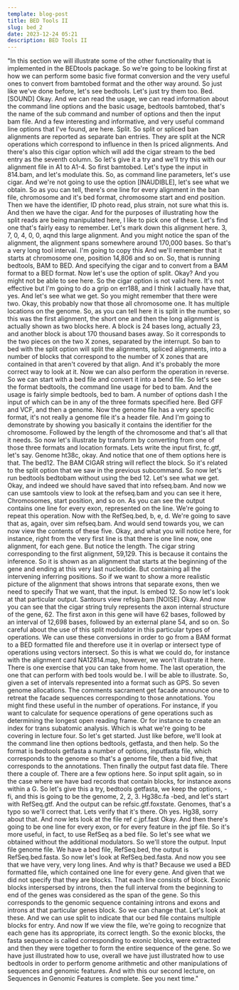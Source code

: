 ```yaml
---
template: blog-post
title: BED Tools II
slug: bed_2
date: 2023-12-24 05:21
description: BED Tools II
---
```

"In this section we will illustrate
some of the other functionality that is implemented in the BEDtools package. So we're going to be looking first at
how we can perform some basic five format conversion and the very useful ones to convert from
bamtobed format and the other way around. So just like we've done before,
let's see bedtools. Let's just try them too. Bed. [SOUND]
Okay. And we can read the usage,
we can read information about the command line options and the basic usage,
bedtools bamtobed, that's the name of the sub command and number of
options and then the input bam file. And a few interesting and informative, and very useful command line options
that I've found, are here. Split. So split or spliced ban alignments
are reported as separate ban entries. They are split at the NCR operations which
correspond to influence in then Is priced alignments. And there's also this cigar option which
will add the cigar stream to the bed entry as the seventh column. So let's give it a try and we'll try this
with our alignment file in A1 to A1-4. So first bamtobed. Let's type the input in 814.bam,
and let's modulate this. So, as command line parameters,
let's use cigar. And we're not going to use the option
[INAUDIBLE], let's see what we obtain. So as you can tell, there's one line for
every alignment in the ban file, chromosome and it's bed format,
chromosome start and end position. Then we have the identifier, ID photo
read, plus strain, not sure what this is. And then we have the cigar. And for the purposes of illustrating
how the split reads are being manipulated here,
I like to pick one of these. Let's find one that's
fairly easy to remember. Let's mark down this alignment here. 3, 7, 0, 4, 0, 0, aqnd this large alignment. And you might notice
the span of the alignment, the alignment spans somewhere
around 170,000 bases. So that's a very long tool interval. I'm going to copy this And we'll remember that it starts at
chromosome one, position 14,806 and so on. So, that is running bedtools, BAM to BED. And specifying the cigar and to convert
from a BAM format to a BED format. Now let's use the option of split. Okay? And you might not be able to see here. So the cigar option is not valid here. It's not effective but
I'm going to do a grip on err188, and I think I actually have that, yes. And let's see what we get. So you might remember that there were two. Okay, this probably now that
those all chromosome one. It has multiple locations on the genome. So, as you can tell here it
is split in the number, so this was the first alignment,
the short one and then the long alignment is
actually shown as two blocks here. A block is 24 bases long, actually 23, and another block is about
170 thousand bases away. So it corresponds to the two pieces on the two X zones,
separated by the interrupt. So ban to bed with the split
option will split the alignments, spliced alignments, into a number of
blocks that correspond to the number of X zones that are contained in that
aren't covered by that align. And it's probably the more
correct way to look at it. Now we can also perform
the operation in reverse. So we can start with a bed file and
convert it into a bend file. So let's see the format bedtools, the command line usage for bed to bam. And the usage is fairly simple bedtools,
bed to bam. A number of options dash
I the input of which can be in any of the three
formats specified here. Bed GFF and VCF, and then a genome. Now the genome file has
a very specific format, it's not really a genome
file it's a header file. And I'm going to
demonstrate by showing you basically it contains the identifier for
the chromosome. Followed by the length of the chromosome
and that's all that it needs. So now let's illustrate by
transform by converting from one of those three formats and
location formats. Lets write the input first,
fc.gtf, let's say. Genome ht38c, okay. And notice that one of
them options here is that. The bed12. The BAM CIGAR string
will reflect the block. So it's related to the split option that we saw in the previous subcommand. So now let's run bedtools bedtobam
without using the bed 12. Let's see what we get. Okay, and indeed we should have
saved that into refseq.bam. And now we can use samtools view
to look at the refseq.bam and you can see it here, Chromosomes,
start position, and so on. As you can see the output
contains one line for every exon, represented on the line. We're going to repeat this operation. Now with the RefSeq.bed, b, e, d. We're going to save that as,
again, over sim refseq.bam. And would send towards you, we can now view
the contents of these five. Okay, and what you will notice here,
for instance, right from the very first line is that there is one line now,
one alignment, for each gene. But notice the length. The cigar string corresponding
to the first alignment, 59,129. This is because it contains the inference. So it is shown as an alignment
that starts at the beginning of the gene and
ending at this very last nucleotide. But containing all the intervening
inferring positions. So if we want to show
a more realistic picture of the alignment that shows
introns that separate exons, then we need to specify That we want,
that the input. Is embed 12. So now let's look at
that particular output. Santours view refsig.bam [NOISE] Okay. And now you can see that
the cigar string truly represents the axon internal structure of the gene,
62. The first axon in this gene will have
62 bases, followed by an interval of 12,698 bases, followed by
an external plane 54, and so on. So careful about the use of
this split modulator in this particular types of operations. We can use these conversions in order
to go from a BAM format to a BED formatted file and
therefore use it in overlap or intersect type of operations
using vectors intersect. So this is what we could do,
for instance with the alignment card NA12814.map,
however, we won't illustrate it here. There is one exercise that
you can take from home. The last operation, the one that can
perform with bed tools would be. I will be able to illustrate. So, given a set of intervals
represented into a format such as GPS. So seven genome allocations. The comments sacrament
get facade announce one to retreat the facade sequences
corresponding to those annotations. You might find these useful
in the number of operations. For instance, if you want to calculate for
sequence operations of gene operations such as determining
the longest open reading frame. Or for instance to create an index for
trans subatomic analysis. Which is what we're going to
be covering in lecture four. So let's get started. Just like before, we'll look at
the command line then options bedtools, getfasta, and then help. So the format is bedtools
getfasta a number of options, inputfasta file,
which corresponds to the genome so that's a genome file, then a bid five,
that corresponds to the annotations. Then finally the output fast data file. There there a couple of. There are a few options here. So input split again, so in the case where we have bad records that contain blocks,
for instance axons within a G. So let's give this a try,
bedtools getfasta, we keep the options, -fi, and this is going to be the genome, 2, 2, 3. Hg38c.fa -bed, and let's start with RefSeq.gtf. And the output can be refsic.gtf.foxstate. Genomes, that's a typo so
we'll correct that. Lets verify that it's there. Oh yes. Hg38, sorry about that. And now lets look at
the file ref c.jpf.fast Okay. And then there's going to be one line for
every exon, or for every feature in the jpf file. So it's more useful, in fact,
to use RefSeq as a bed file. So let's see what we obtained
without the additional modulators. So we'll store the output. Input file genome file. We have a bed file, RefSeq.bed,
the output is RefSeq.bed.fasta. So now let's look at RefSeq.bed.fasta. And now you see that we have very,
very long lines. And why is that? Because we used a BED formatted file,
which contained one line for every gene. And given that we did not
specify that they are blocks. That each line consists of block. Exonic blocks interspersed by introns,
then the full interval from the beginning to end of the genes was considered
as the span of the gene. So this corresponds to the genomic
sequence containing introns and exons and introns at that particular genes block. So we can change that. Let's look at these. And we can use split to indicate that our bed file contains multiple blocks for entry. And now If we view the file, we're going to recognize that each gene
has its appropriate, its correct length. So the exonic blocks, the fasta sequence
is called corresponding to exonic blocks, were extracted and then they were together
to form the entire sequence of the gene. So we have just illustrated how to use,
overall we have just illustrated how to use bedtools in order to
perform genome arithmetic and other manipulations of sequences and
genomic features. And with this our second lecture, on
Sequences in Genomic Features is complete. See you next time."
